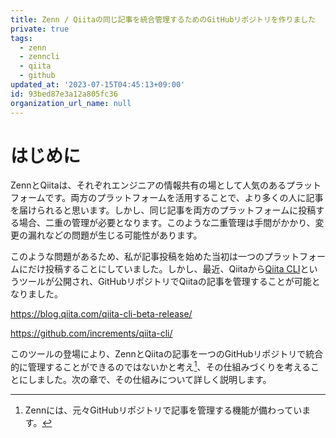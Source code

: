 ```yaml
---
title: Zenn / Qiitaの同じ記事を統合管理するためのGitHubリポジトリを作りました
private: true
tags:
  - zenn
  - zenncli
  - qiita
  - github
updated_at: '2023-07-15T04:45:13+09:00'
id: 93bed87e3a12a805fc36
organization_url_name: null
---
```


# はじめに

ZennとQiitaは、それぞれエンジニアの情報共有の場として人気のあるプラットフォームです。両方のプラットフォームを活用することで、より多くの人に記事を届けられると思います。しかし、同じ記事を両方のプラットフォームに投稿する場合、二重の管理が必要となります。このような二重管理は手間がかかり、変更の漏れなどの問題が生じる可能性があります。

このような問題があるため、私が記事投稿を始めた当初は一つのプラットフォームにだけ投稿することにしていました。しかし、最近、Qiitaから[Qiita CLI](https://github.com/increments/qiita-cli/)というツールが公開され、GitHubリポジトリでQiitaの記事を管理することが可能となりました。

[^1]: Zennには、元々GitHubリポジトリで記事を管理する機能が備わっています。

https://blog.qiita.com/qiita-cli-beta-release/

https://github.com/increments/qiita-cli/

このツールの登場により、ZennとQiitaの記事を一つのGitHubリポジトリで統合的に管理することができるのではないかと考え[^1]、その仕組みづくりを考えることにしました。次の章で、その仕組みについて詳しく説明します。
